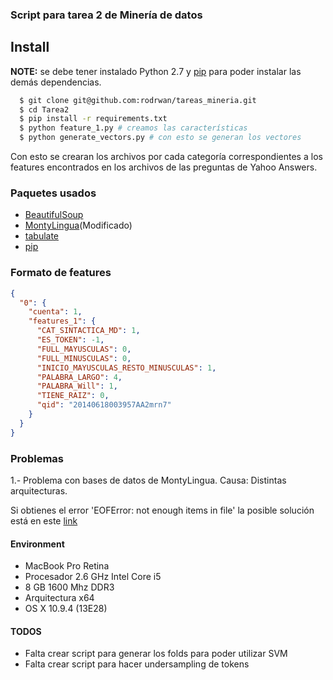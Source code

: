 ### Script para tarea 2 de Minería de datos

## Install

**NOTE:** se debe tener instalado Python 2.7 y [pip](http://pip.readthedocs.org/en/latest/installing.html) para poder instalar las demás dependencias.

```sh
  $ git clone git@github.com:rodrwan/tareas_mineria.git
  $ cd Tarea2
  $ pip install -r requirements.txt
  $ python feature_1.py # creamos las características
  $ python generate_vectors.py # con esto se generan los vectores
```

Con esto se crearan los archivos por cada categoría correspondientes a los features encontrados en los archivos de las preguntas de Yahoo Answers.

### Paquetes usados

* [BeautifulSoup](http://www.crummy.com/software/BeautifulSoup/bs4/doc/)
* [MontyLingua](http://web.media.mit.edu/~hugo/montylingua/)(Modificado)
* [tabulate](https://pypi.python.org/pypi/tabulate)
* [pip](http://pip.readthedocs.org/en/latest/installing.html)

### Formato de features
```json
{
  "0": {
    "cuenta": 1,
    "features_1": {
      "CAT_SINTACTICA_MD": 1,
      "ES_TOKEN": -1,
      "FULL_MAYUSCULAS": 0,
      "FULL_MINUSCULAS": 0,
      "INICIO_MAYUSCULAS_RESTO_MINUSCULAS": 1,
      "PALABRA_LARGO": 4,
      "PALABRA_Will": 1,
      "TIENE_RAIZ": 0,
      "qid": "20140618003957AA2mrn7"
    }
  }
}
```

### Problemas

1.- Problema con bases de datos de MontyLingua. Causa: Distintas arquitecturas.

Si obtienes el error 'EOFError: not enough items in file' la posible solución está en este [link](http://frdcsa.org/~andrewdo/WebWiki/MontyLingua.html)

#### Environment
* MacBook Pro Retina
* Procesador 2.6 GHz Intel Core i5
* 8 GB 1600 Mhz DDR3
* Arquitectura x64
* OS X 10.9.4 (13E28)

#### TODOS

* Falta crear script para generar los folds para poder utilizar SVM
* Falta crear script para hacer undersampling de tokens